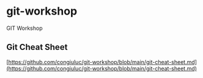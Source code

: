 # git-workshop
GIT Workshop 

## Git Cheat Sheet
[https://github.com/congiuluc/git-workshop/blob/main/git-cheat-sheet.md](https://github.com/congiuluc/git-workshop/blob/main/git-cheat-sheet.md)
